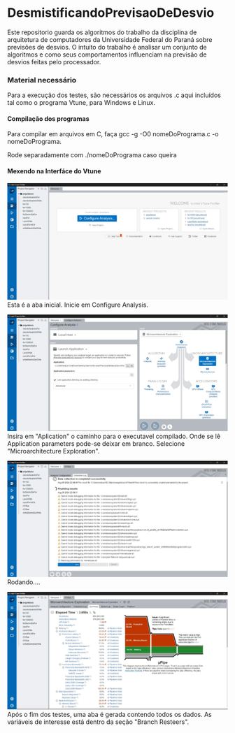 # DesmistificandoPrevisaoDeDesvio
Este repositorio guarda os algoritmos do trabalho da disciplina de arquitetura de computadores da Universidade Federal do Paraná sobre previsões de desvios. O intuito do trabalho é analisar um conjunto de algoritmos e como seus comportamentos influenciam na previsão de desvios feitas pelo processador.

### Material necessário
 Para a execução dos testes, são necessários os arquivos .c aqui incluídos tal como o programa Vtune, para Windows e Linux.

#### Compilação dos programas
Para compilar em arquivos em C, faça gcc -g -O0 nomeDoPrograma.c -o nomeDoPrograma. 

Rode separadamente com ./nomeDoPrograma caso queira 

#### Mexendo na Interfáce do Vtune
![Imagem1](Programa1.jpeg)
Esta é a aba inicial. Inicie em Configure Analysis.


![Imagem2](Programa2.jpeg)
Insira em "Aplication" o caminho para o executavel compilado. Onde se lê Application parameters pode-se deixar em branco. Selecione "Microarchitecture Exploration".

![Imagem3](Programa3.jpeg)
Rodando....

![Imagem4](Programa4.jpeg)
Após o fim dos testes, uma aba é gerada contendo todos os dados. As variáveis de interesse está dentro da seção "Branch Resteers".

